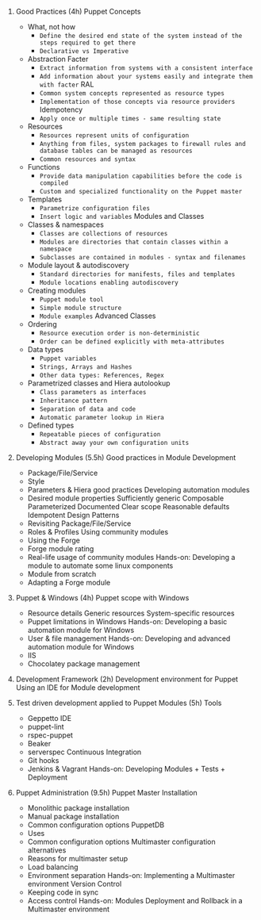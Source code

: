 1. Good Practices (4h)
  Puppet Concepts
    - What, not how
        * `Define the desired end state of the system instead of the steps required to get there`
        * `Declarative vs Imperative`
    - Abstraction
       Facter
        * `Extract information from systems with a consistent interface`
        * `Add information about your systems easily and integrate them with facter`
       RAL
        * `Common system concepts represented as resource types`
        * `Implementation of those concepts via resource providers`
       Idempotency
        * `Apply once or multiple times - same resulting state`
    - Resources
        * `Resources represent units of configuration`
        * `Anything from files, system packages to firewall rules and database tables can be managed as resources`
        * `Common resources and syntax`
    - Functions
        * `Provide data manipulation capabilities before the code is compiled`
        * `Custom and specialized functionality on the Puppet master`
    - Templates
        * `Parametrize configuration files`
        * `Insert logic and variables`
  Modules and Classes
    - Classes & namespaces
        * `Classes are collections of resources`
        * `Modules are directories that contain classes within a namespace`
        * `Subclasses are contained in modules - syntax and filenames`
    - Module layout & autodiscovery
        * `Standard directories for manifests, files and templates`
        * `Module locations enabling autodiscovery`
    - Creating modules
        * `Puppet module tool`
        * `Simple module structure`
        * `Module examples`
  Advanced Classes
    - Ordering
        * `Resource execution order is non-deterministic`
        * `Order can be defined explicitly with meta-attributes`
    - Data types
        * `Puppet variables`
        * `Strings, Arrays and Hashes`
        * `Other data types: References, Regex`
    - Parametrized classes and Hiera autolookup
        * `Class parameters as interfaces`
        * `Inheritance pattern`
        * `Separation of data and code`
        * `Automatic parameter lookup in Hiera`
    - Defined types
        * `Repeatable pieces of configuration`
        * `Abstract away your own configuration units`

2. Developing Modules (5.5h)
  Good practices in Module Development
    - Package/File/Service
    - Style
    - Parameters & Hiera good practices
  Developing automation modules
    - Desired module properties
       Sufficiently generic
       Composable
       Parameterized
       Documented
       Clear scope
       Reasonable defaults
       Idempotent
  Design Patterns
    - Revisiting Package/File/Service
    - Roles & Profiles
  Using community modules
    - Using the Forge
    - Forge module rating
    - Real-life usage of community modules
  Hands-on: Developing a module to automate some linux components
    - Module from scratch
    - Adapting a Forge module
3. Puppet & Windows (4h)
  Puppet scope with Windows
    - Resource details
       Generic resources
       System-specific resources
    - Puppet limitations in Windows
  Hands-on: Developing a basic automation module for Windows
    - User & file management
  Hands-on: Developing and advanced automation module for Windows
    - IIS
    - Chocolatey package management
4. Development Framework (2h)
  Development environment for Puppet
  Using an IDE for Module development
5. Test driven development applied to Puppet Modules (5h)
  Tools
    - Geppetto IDE
    - puppet-lint
    - rspec-puppet
    - Beaker
    - serverspec
  Continuous Integration
    - Git hooks
    - Jenkins & Vagrant
  Hands-on: Developing Modules + Tests + Deployment
6. Puppet Administration (9.5h)
  Puppet Master Installation
    - Monolithic package installation
    - Manual package installation
    - Common configuration options
  PuppetDB
    - Uses
    - Common configuration options
  Multimaster configuration alternatives
    - Reasons for multimaster setup
    - Load balancing
    - Environment separation
  Hands-on: Implementing a Multimaster environment
  Version Control
    - Keeping code in sync
    - Access control
  Hands-on: Modules Deployment and Rollback in a Multimaster environment
